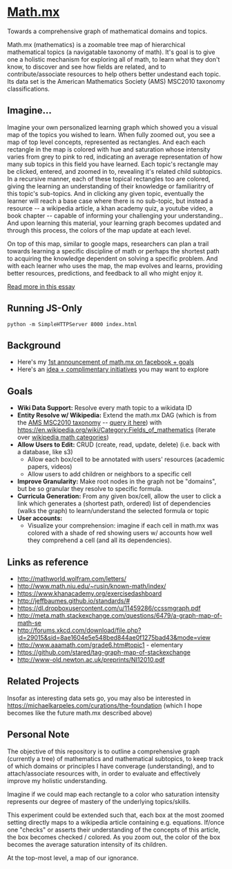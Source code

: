 # [Math.mx](http://math.mx)

Towards a comprehensive graph of mathematical domains and topics.

Math.mx (mathematics) is a zoomable tree map of hierarchical mathematical topics (a navigatable taxonomy of math). It's goal is to give one a holistic mechanism for exploring all of math, to learn what they don't know, to discover and see how fields are related, and to contribute/associate resources to help others better undestand each topic. Its data set is the American Mathematics Society (AMS) MSC2010 taxonomy classifications. 

## Imagine...

Imagine your own personalized learning graph which showed you a visual map of the topics you wished to learn. When fully zoomed out, you see a map of top level concepts, represented as rectangles. And each each rectangle in the map is colored with hue and saturation whose intensity varies from grey to pink to red, indicating an average representation of how many sub topics in this field you have learned. Each topic's rectangle may be clicked, entered, and zoomed in to, revealing it's related child subtopics. In a recursive manner, each of these topical rectangles too are colored, giving the learning an understanding of their knowledge or familiaritry of this topic's sub-topics. And in clicking any given topic, eventually the learner will reach a base case where there is no sub-topic, but instead a resource -- a wikipedia article, a khan academy quiz, a youtube video, a book chapter -- capable of informing your challenging your understanding.. And upon learning this material, your learning graph becomes updated and through this process, the colors of the map update at each level.

On top of this map, similar to google maps, researchers can plan a trail towards learning a specific discipline of math or perhaps the shortest path to acquiring the knowledge dependent on solving a specific problem. And with each learner who uses the map, the map evolves and learns, providing better resources, predictions, and feedback to all who might enjoy it. 

[Read more in this essay](https://docs.google.com/document/d/150mQeaQCHpQaqFH8MNg9A869uqdUz4g4QXN5azxYh0Q/edit#heading=h.1dqtwvbiofr1)   

## Running JS-Only

`python -m SimpleHTTPServer 8000 index.html`

## Background

- Here's my [1st announcement of math.mx on facebook + goals](https://www.facebook.com/michael.karpeles/posts/10102140608410450)
- Here's an [idea + complimentary initiatives](https://www.facebook.com/michael.karpeles/posts/10102182038234750) you may want to explore

## Goals

- **Wiki Data Support:** Resolve every math topic to a wikidata ID
- **Entity Resolve w/ Wikipedia:** Extend the math.mx DAG (which is from the [AMS MSC2010 taxonomy](http://www.ams.org/msc/pdfs/classifications2010.pdf) -- [query it here](http://www.ams.org/msc/msc2010.html?t=92B20&btn=Since+1999)) with https://en.wikipedia.org/wiki/Category:Fields_of_mathematics (iterate over [wikipedia math categories](http://www.mediawiki.org/wiki/API:Categorymembers))
- **Allow Users to Edit:** CRUD (create, read, update, delete) (i.e. back with a database, like s3)
  - Allow each box/cell to be annotated with users' resources (academic papers, videos)
  - Allow users to add children or neighbors to a specific cell
- **Improve Granularity:** Make root nodes in the graph not be "domains", but be so granular they resolve to specific formula.
- **Curricula Generation:** From any given box/cell, allow the user to click a link which generates a (shortest path, ordered) list of dependencies (walks the graph) to learn/understand the selected formula or topic
- **User accounts:**
  - Visualize your comprehension: imagine if each cell in math.mx was colored with a shade of red showing users w/ accounts how well they comprehend a cell (and all its dependencies).

## Links as reference

- http://mathworld.wolfram.com/letters/
- http://www.math.niu.edu/~rusin/known-math/index/
- https://www.khanacademy.org/exercisedashboard
- http://jeffbaumes.github.io/standards/#
- https://dl.dropboxusercontent.com/u/11459286/ccssmgraph.pdf
- http://meta.math.stackexchange.com/questions/6479/a-graph-map-of-math-se
- http://forums.xkcd.com/download/file.php?id=29015&sid=8ae1604e5e548bed844ae0f1275bad43&mode=view
- http://www.aaamath.com/grade6.htm#topic1 - elementary
- https://github.com/stared/tag-graph-map-of-stackexchange
- http://www-old.newton.ac.uk/preprints/NI12010.pdf

## Related Projects

Insofar as interesting data sets go, you may also be interested in https://michaelkarpeles.com/curations/the-foundation (which I hope becomes like the future math.mx described above)

## Personal Note

The objective of this repository is to outline a comprehensive graph
(currently a tree) of mathematics and mathematical subtopics, to keep
track of which domains or principles I have converage (understanding), 
and to attach/associate resources with, in order to evaluate and 
effectively improve my holistic understanding.

Imagine if we could map each rectangle to a color who saturation intensity represents our degree of mastery of the underlying topics/skills.

This experiment could be extended such that, each box at the most zoomed setting directly maps to a wikipedia article containing e.g. equations. If/once one "checks" or asserts their understanding of the concepts of this article, the box becomes checked / colored. As you zoom out, the color of the box becomes the average saturation intensity of its children.

At the top-most level, a map of our ignorance.
